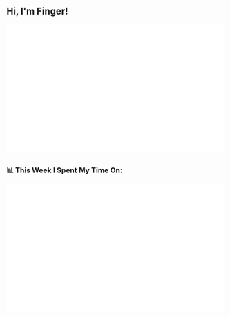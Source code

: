<h2> Hi, I'm Finger!</h2>

<img align="right" src="https://raw.githubusercontent.com/spianmo/github-stats/master/generated/overview.svg#gh-light-mode-only">

<!-- <img align="right" height="160em" src="https://github-readme-stats-eight-theta.vercel.app/api/top-langs/?username=spianmo&layout=compact&langs_count=8&theme=algolia"/>	 -->
	
```go
package main

type Me struct {
	Name   string
	Job    string
	Code   string
	Skills string
}

func main() {
	me := &Me{
		Name:   "Finger",
		Job:    "Client-side Engineer",
		Code:   "Java and C++ and Others",
		Skills: "Android Security NLP ^o^",
	}
	_ = me
}
```


<h3>📊 This Week I Spent My Time On:</h3>
<img align='right' src="https://raw.githubusercontent.com/spianmo/github-stats/master/generated/languages.svg#gh-light-mode-only">

<!--START_SECTION:waka-->

```text
Java                   44 hrs 59 mins  ███████████████████░░░░░░   75.95 %
XML                    6 hrs 2 mins    ██▓░░░░░░░░░░░░░░░░░░░░░░   10.20 %
Groovy                 3 hrs 58 mins   █▓░░░░░░░░░░░░░░░░░░░░░░░   06.71 %
Gradle                 2 hrs 41 mins   █░░░░░░░░░░░░░░░░░░░░░░░░   04.54 %
Properties             47 mins         ▒░░░░░░░░░░░░░░░░░░░░░░░░   01.34 %
Kotlin                 15 mins         ░░░░░░░░░░░░░░░░░░░░░░░░░   00.44 %
```

<!--END_SECTION:waka-->
